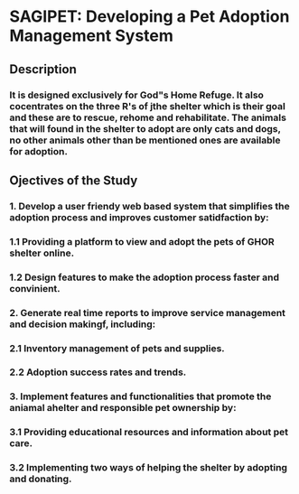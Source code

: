 # SAGIPET: Developing a Pet Adoption Management System 
## Description
### It is designed exclusively for God"s Home Refuge. It also cocentrates on the three R's of jthe shelter which is their goal and these are to rescue, rehome and rehabilitate. The animals that will found in the shelter to adopt are only cats and dogs, no other animals other  than be mentioned ones are available for adoption.

## Ojectives of the Study
### 1. Develop a user friendy web based system that simplifies the adoption process and improves customer satidfaction by:
### 1.1 Providing a platform to view and adopt the pets of GHOR shelter online.
### 1.2 Design features to make the adoption process faster and convinient.

### 2. Generate real time reports to improve service management and decision makingf, including:
### 2.1 Inventory management of pets and supplies.
### 2.2 Adoption success rates and trends.

### 3. Implement features and functionalities that promote the aniamal ahelter and responsible pet ownership by:
### 3.1 Providing educational resources and information about pet care.
### 3.2 Implementing two ways of helping the shelter by adopting and donating.
